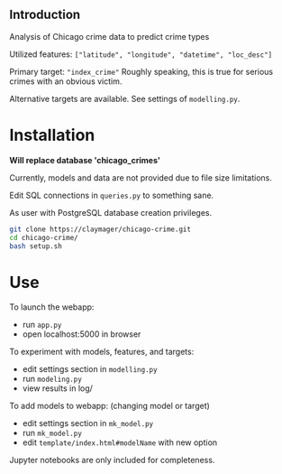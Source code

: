 Introduction
------------

Analysis of Chicago crime data to predict crime types

Utilized features: `["latitude", "longitude", "datetime", "loc_desc"]`

Primary target: `"index_crime"` Roughly speaking, this is true for serious crimes with an obvious victim.

Alternative targets are available. See settings of `modelling.py`.

Installation
============

**Will replace database 'chicago_crimes'** 

Currently, models and data are not provided due to file size limitations.


Edit SQL connections in `queries.py` to something sane.

As user with PostgreSQL database creation privileges.
```sh
git clone https://claymager/chicago-crime.git
cd chicago-crime/
bash setup.sh
```


Use
===

To launch the webapp:
 - run `app.py`
 - open localhost:5000 in browser

To experiment with models, features, and targets:
- edit settings section in `modelling.py`
- run `modeling.py`
- view results in log/

To add models to webapp:
(changing model or target)
- edit settings section in `mk_model.py`
- run `mk_model.py`
- edit `template/index.html#modelName` with new option

Jupyter notebooks are only included for completeness.
